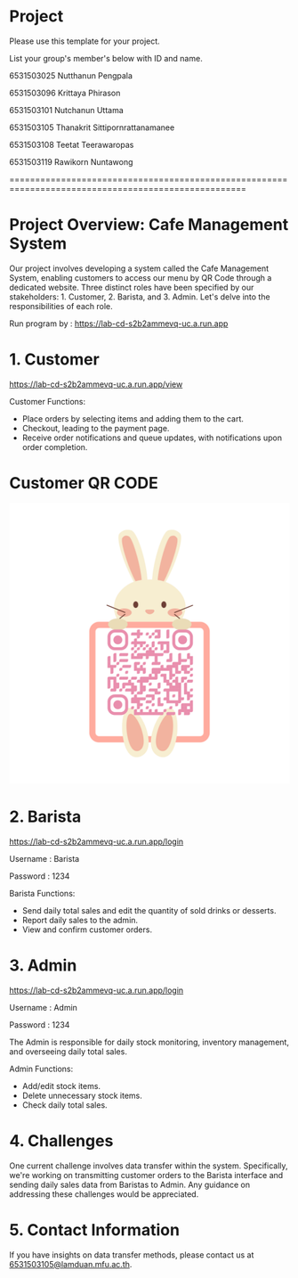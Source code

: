Project
=============
Please use this template for your project.

List your group's member's below with ID and name.

6531503025 Nutthanun Pengpala

6531503096 Krittaya Phirason

6531503101 Nutchanun Uttama

6531503105 Thanakrit Sittipornrattanamanee

6531503108 Teetat Teerawaropas

6531503119 Rawikorn Nuntawong

====================================================================================================

# Project Overview: Cafe Management System
Our project involves developing a system called the Cafe Management System, enabling customers to access our menu by QR Code through a dedicated website. Three distinct roles have been specified by our stakeholders: 1. Customer, 2. Barista, and 3. Admin. Let's delve into the responsibilities of each role.

Run program by : https://lab-cd-s2b2ammevq-uc.a.run.app


# 1. Customer 
https://lab-cd-s2b2ammevq-uc.a.run.app/view

Customer Functions:

- Place orders by selecting items and adding them to the cart.
- Checkout, leading to the payment page.
- Receive order notifications and queue updates, with notifications upon order completion.


# Customer QR CODE

![Alt text](<Customer Ordering QR Code.png>)


# 2. Barista
https://lab-cd-s2b2ammevq-uc.a.run.app/login 

Username : Barista 

Password : 1234

Barista Functions:

- Send daily total sales and edit the quantity of sold drinks or desserts.
- Report daily sales to the admin.
- View and confirm customer orders.

# 3. Admin
https://lab-cd-s2b2ammevq-uc.a.run.app/login 

Username : Admin 

Password : 1234

The Admin is responsible for daily stock monitoring, inventory management, and overseeing daily total sales.

Admin Functions:

- Add/edit stock items.
- Delete unnecessary stock items.
- Check daily total sales.

# 4. Challenges
One current challenge involves data transfer within the system. Specifically, we're working on transmitting customer orders to the Barista interface and sending daily sales data from Baristas to Admin. Any guidance on addressing these challenges would be appreciated.

# 5. Contact Information
If you have insights on data transfer methods, please contact us at 6531503105@lamduan.mfu.ac.th.
